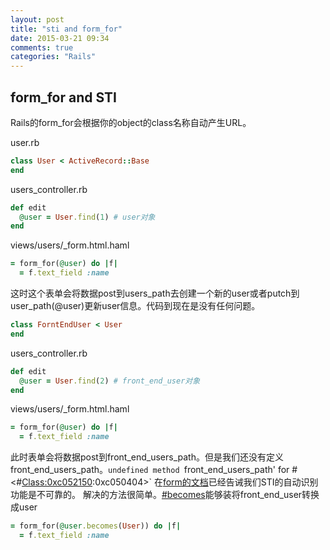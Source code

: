 ```yaml
---
layout: post
title: "sti and form_for"
date: 2015-03-21 09:34
comments: true
categories: "Rails"
---
```

**form_for and STI**
---
Rails的form_for会根据你的object的class名称自动产生URL。

user.rb
```ruby
class User < ActiveRecord::Base
end
```
users_controller.rb
```ruby
def edit
  @user = User.find(1) # user对象
end
```
views/users/_form.html.haml
```ruby
= form_for(@user) do |f|
  = f.text_field :name
```
这时这个表单会将数据post到users_path去创建一个新的user或者putch到user_path(@user)更新user信息。代码到现在是没有任何问题。
```ruby
class ForntEndUser < User
end
```
users_controller.rb
```ruby
def edit
  @user = User.find(2) # front_end_user对象
end
```
views/users/_form.html.haml
```ruby
= form_for(@user) do |f|
  = f.text_field :name
```
此时表单会将数据post到front_end_users_path。但是我们还没有定义front_end_users_path。`undefined method `front_end_users_path' for #<#<Class:0xc052150>:0xc050404>`
在[form的文档](http://guides.rubyonrails.org/form_helpers.html)已经告诫我们STI的自动识别功能是不可靠的。
解决的方法很简单。[#becomes](http://apidock.com/rails/ActiveRecord/Persistence/becomes)能够装将front_end_user转换成user
```ruby
= form_for(@user.becomes(User)) do |f|
  = f.text_field :name
```

